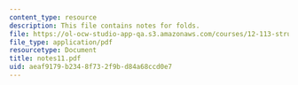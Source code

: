 ```yaml
---
content_type: resource
description: This file contains notes for folds.
file: https://ol-ocw-studio-app-qa.s3.amazonaws.com/courses/12-113-structural-geology-fall-2005/aeaf9179b2348f732f9bd84a68ccd0e7_notes11.pdf
file_type: application/pdf
resourcetype: Document
title: notes11.pdf
uid: aeaf9179-b234-8f73-2f9b-d84a68ccd0e7
---
```

